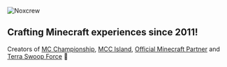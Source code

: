 ![Noxcrew](https://pbs.twimg.com/profile_banners/1618744898/1606997140/1500x500)

## Crafting Minecraft experiences since 2011!

Creators of [MC Championship](https://twitter.com/MCChampionship_), [MCC Island](https://twitter.com/MCCIsland_), [Official Minecraft Partner](https://www.minecraft.net/en-us/marketplace/creator?name=noxcrew)
 and [Terra Swoop Force](https://noxcrew.com/tsf) 👑

